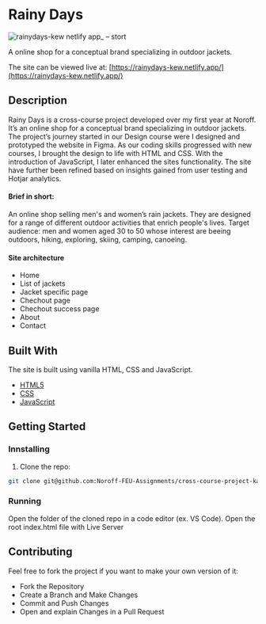 # Rainy Days

![rainydays-kew netlify app_ – stort](https://github.com/Noroff-FEU-Assignments/cross-course-project-karlwoien/assets/128052254/b1a61625-aa87-4774-be0b-f852a42e6101)


A online shop for a conceptual brand specializing in outdoor jackets.

The site can be viewed live at: [https://rainydays-kew.netlify.app/](https://rainydays-kew.netlify.app/)

## Description

Rainy Days is a cross-course project developed over my first year at Noroff. It’s an online shop for a conceptual brand specializing in outdoor jackets. The project’s journey started in our Design course were I designed and prototyped the website in Figma. As our coding skills progressed with new courses, I brought the design to life with HTML and CSS. With the introduction of JavaScript, I later enhanced the sites functionality. The site have further been refined based on insights gained from user testing and Hotjar analytics.

#### Brief in short:

An online shop selling men's and women’s rain jackets. They are designed for a range of different outdoor activities that enrich people's lives. Target audience: men and women aged 30 to 50 whose interest are beeing outdoors, hiking, exploring, skiing, camping, canoeing.

#### Site architecture
- Home
- List of jackets
- Jacket specific page
- Chechout page
- Chechout success page
- About
- Contact

## Built With

The site is built using vanilla HTML, CSS and JavaScript.

- [HTML5](https://developer.mozilla.org/en-US/docs/Glossary/HTML5)
- [CSS](https://developer.mozilla.org/en-US/docs/Web/CSS)
- [JavaScript](https://developer.mozilla.org/en-US/docs/Web/JavaScript)

## Getting Started

### Innstalling 

1. Clone the repo:

```bash
git clone git@github.com:Noroff-FEU-Assignments/cross-course-project-karlwoien.git
```

### Running

Open the folder of the cloned repo in a code editor (ex. VS Code). Open the root index.html file with Live Server

## Contributing

Feel free to fork the project if you want to make your own version of it:

- Fork the Repository
- Create a Branch and Make Changes
- Commit and Push Changes
- Open and explain Changes in a Pull Request

